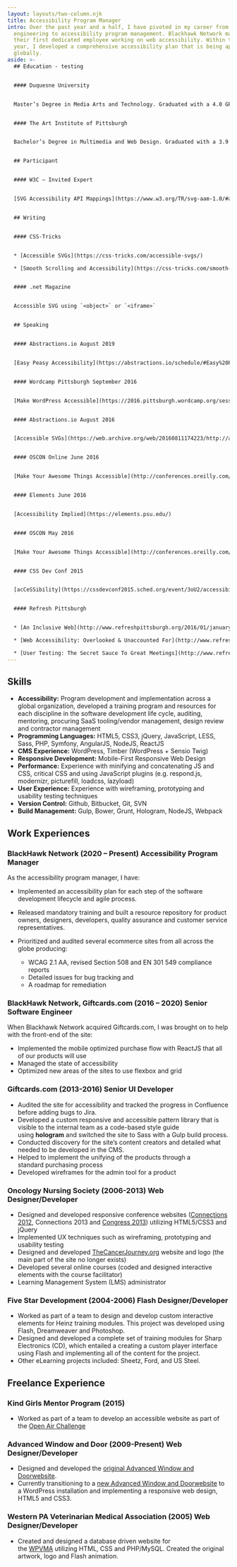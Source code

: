 ```yaml
---
layout: layouts/two-column.njk
title: Accessibility Program Manager
intro: Over the past year and a half, I have pivoted in my career from
  engineering to accessibility program management. Blackhawk Network made me
  their first dedicated employee working on web accessibility. Within the first
  year, I developed a comprehensive accessibility plan that is being applied
  globally.
aside: >-
  ## Education - testing


  #### Duquesne University


  Master’s Degree in Media Arts and Technology. Graduated with a 4.0 GPA.


  #### The Art Institute of Pittsburgh


  Bachelor’s Degree in Multimedia and Web Design. Graduated with a 3.9 and on the Dean’s List.


  ## Participant


  #### W3C – Invited Expert


  [SVG Accessibility API Mappings](https://www.w3.org/TR/svg-aam-1.0/#ack_group)


  ## Writing


  #### CSS-Tricks


  * [Accessible SVGs](https://css-tricks.com/accessible-svgs/)

  * [Smooth Scrolling and Accessibility](https://css-tricks.com/smooth-scrolling-accessibility/)


  #### .net Magazine


  Accessible SVG using `<object>` or `<iframe>`


  ## Speaking


  #### Abstractions.io August 2019


  [Easy Peasy Accessibility](https://abstractions.io/schedule/#Easy%20Peasy%20Accessibility-Heather%20Migliorisi)


  #### Wordcamp Pittsburgh September 2016


  [Make WordPress Accessible](https://2016.pittsburgh.wordcamp.org/session/make-wordpress-accessible/)


  #### Abstractions.io August 2016


  [Accessible SVGs](https://web.archive.org/web/20160811174223/http://abstractions.io/schedule/#session-full-32)


  #### OSCON Online June 2016


  [Make Your Awesome Things Accessible](http://conferences.oreilly.com/oscon/open-source-us/public/schedule/detail/48453)


  #### Elements June 2016


  [Accessibility Implied](https://elements.psu.edu/)


  #### OSCON May 2016


  [Make Your Awesome Things Accessible](http://conferences.oreilly.com/oscon/open-source-us/public/schedule/detail/48453)


  #### CSS Dev Conf 2015


  [acCeSSibility](https://cssdevconf2015.sched.org/event/3oU2/accessibility-a11ycss)


  #### Refresh Pittsburgh


  * [An Inclusive Web](http://www.refreshpittsburgh.org/2016/01/january-2016-meetup/) – Thursday, January 28th, 2016

  * [Web Accessibility: Overlooked & Unaccounted For](http://www.refreshpittsburgh.org/2014/09/pittsburgh-accessibility-group-joint-meetup-sept-2014/) – September, 2014

  * [User Testing: The Secret Sauce To Great Meetings](http://www.refreshpittsburgh.org/2013/08/august-2013-meetup/) – August, 2013
---
```

## Skills

* **Accessibility:** Program development and implementation across a global organization, developed a training program and resources for each discipline in the software development life cycle, auditing, mentoring, procuring SaaS tooling/vendor management, design review and contractor management 
* **Programming Languages:** HTML5, CSS3, jQuery, JavaScript, LESS, Sass, PHP, Symfony, AngularJS, NodeJS, ReactJS
* **CMS Experience:** WordPress, Timber (WordPress + Sensio Twig)
* **Responsive Development:** Mobile-First Responsive Web Design
* **Performance:** Experience with minifying and concatenating JS and CSS, critical CSS and using JavaScript plugins (e.g. respond.js, modernizr, picturefill, loadcss, lazyload)
* **User Experience:** Experience with wireframing, prototyping and usability testing techniques
* **Version Control:** Github, Bitbucket, Git, SVN
* **Build Management:** Gulp, Bower, Grunt, Hologram, NodeJS, Webpack

## Work Experiences

### BlackHawk Network (2020 – Present) Accessibility Program Manager

As the accessibility program manager, I have:

* Implemented an accessibility plan for each step of the software development lifecycle and agile process.
* Released mandatory training and built a resource repository for product owners, designers, developers, quality assurance and customer service representatives.
* Prioritized and audited several ecommerce sites from all across the globe producing:

  * WCAG 2.1 AA, revised Section 508 and EN 301 549 compliance reports
  * Detailed issues for bug tracking and
  * A roadmap for remediation

### BlackHawk Network, Giftcards.com (2016 – 2020) Senior Software Engineer

When Blackhawk Network acquired Giftcards.com, I was brought on to help with the front-end of the site:

* Implemented the mobile optimized purchase flow with ReactJS that all of our products will use
* Managed the state of accessibility
* Optimized new areas of the sites to use flexbox and grid

### Giftcards.com (2013-2016) Senior UI Developer

* Audited the site for accessibility and tracked the progress in Confluence before adding bugs to Jira.
* Developed a custom responsive and accessible pattern library that is visible to the internal team as a code-based style guide using **hologram** and switched the site to Sass with a Gulp build process.
* Conducted discovery for the site’s content creators and detailed what needed to be developed in the CMS.
* Helped to implement the unifying of the products through a standard purchasing process
* Developed wireframes for the admin tool for a product

### Oncology Nursing Society (2006-2013) Web Designer/Developer

* Designed and developed responsive conference websites ([Connections 2012](https://web.archive.org/web/20120930071721/http://connections.ons.org:80/), Connections 2013 and [Congress 2013](https://web.archive.org/web/20130605025615/http://ibuilder.ons.org)) utilizing HTML5/CSS3 and jQuery
* Implemented UX techniques such as wireframing, prototyping and usability testing
* Designed and developed [TheCancerJourney.org](https://web.archive.org/web/20140106071808/http://thecancerjourney.org/ "Thank you, way back machine!!!") website and logo (the main part of the site no longer exists)
* Developed several online courses (coded and designed interactive elements with the course facilitator)
* Learning Management System (LMS) administrator

### Five Star Development (2004-2006) Flash Designer/Developer

* Worked as part of a team to design and develop custom interactive elements for Heinz training modules. This project was developed using Flash, Dreamweaver and Photoshop.
* Designed and developed a complete set of training modules for Sharp Electronics (CD), which entailed a creating a custom player interface using Flash and implementing all of the content for the project.
* Other eLearning projects included: Sheetz, Ford, and US Steel.

## Freelance Experience

### Kind Girls Mentor Program (2015)

* Worked as part of a team to develop an accessible website as part of the [Open Air Challenge](http://air-rallies.org/)

### Advanced Window and Door (2009-Present) Web Designer/Developer

* Designed and developed the [original Advanced Window and Doorwebsite](https://advanced-window-pa.com/).
* Currently transitioning to a [new Advanced Window and Doorwebsite](http://www.advanced-window.com/) to a WordPress installation and implementing a responsive web design, HTML5 and CSS3.

### Western PA Veterinarian Medical Association (2005) Web Designer/Developer

* Created and designed a database driven website for the [WPVMA](http://www.wpvma.org/) utilizing HTML, CSS and PHP/MySQL. Created the original artwork, logo and Flash animation.